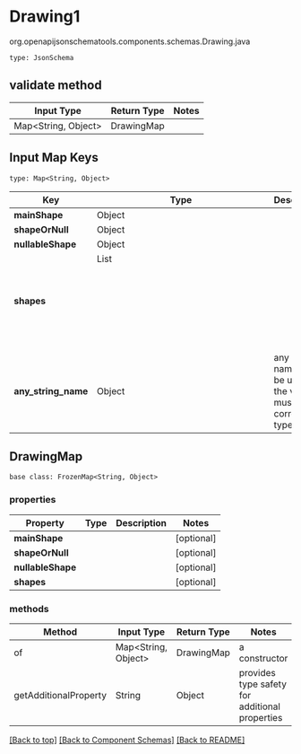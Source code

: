 # Drawing1
org.openapijsonschematools.components.schemas.Drawing.java
```
type: JsonSchema
```

## validate method
| Input Type | Return Type | Notes |
| ---------- | ----------- | ----- |
| Map<String, Object> | DrawingMap | |

## Input Map Keys
```
type: Map<String, Object>
```
Key | Type |  Description | Notes
------------ | ------------- | ------------- | -------------
**mainShape** | Object |  | [optional]
**shapeOrNull** | Object |  | [optional]
**nullableShape** | Object |  | [optional]
**shapes** | List<Object> |  | [optional]
**any_string_name** | Object | any string name can be used but the value must be the correct type | [optional]

## DrawingMap
```
base class: FrozenMap<String, Object>
```

### properties
Property | Type | Description | Notes
-------- | ---- | ----------- | -----
**mainShape** |  |  | [optional]
**shapeOrNull** |  |  | [optional]
**nullableShape** |  |  | [optional]
**shapes** |  |  | [optional]

### methods
Method | Input Type | Return Type | Notes
------ | ---------- | ----------- | ------
of | Map<String, Object> | DrawingMap | a constructor
getAdditionalProperty | String | Object | provides type safety for additional properties


[[Back to top]](#top) [[Back to Component Schemas]](../../../README.md#Component-Schemas) [[Back to README]](../../../README.md)
